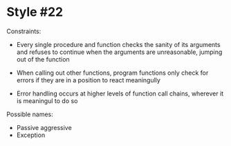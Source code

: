Style #22
==============================

Constraints:

- Every single procedure and function checks the sanity of its
  arguments and refuses to continue when the arguments are
  unreasonable, jumping out of the function

- When calling out other functions, program functions only check for
  errors if they are in a position to react meaningully

- Error handling occurs at higher levels of function call chains,
  wherever it is meaningul to do so

Possible names:

- Passive aggressive
- Exception


